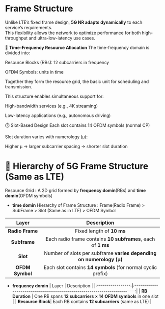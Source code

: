 # Frame Structure
Unlike LTE’s fixed frame design, **5G NR adapts dynamically** to each service’s requirements.\
This flexibility allows the network to optimize performance for both high-throughput and ultra-low-latency use cases.

🧱 **Time-Frequency Resource Allocation**
The time-frequency domain is divided into:

Resource Blocks (RBs): 12 subcarriers in frequency

OFDM Symbols: units in time

Together they form the resource grid, the basic unit for scheduling and transmission.

This structure enables simultaneous support for:

High-bandwidth services (e.g., 4K streaming)

Low-latency applications (e.g., autonomous driving)

⏱️ Slot-Based Design
Each slot contains 14 OFDM symbols (normal CP)

Slot duration varies with numerology (μ):

Higher μ → larger subcarrier spacing → shorter slot duration

# 📐 Hierarchy of 5G Frame Structure (Same as LTE)
Resource Grid : A 2D grid formed by **frequency domin**(RBs) and **time domin**(OFDM symbols)
- **time domin**
Hierarchy of Frame Structure : Frame(Radio Frame) > SubFrame > Slot (Same as in LTE) > OFDM Symbol

| Layer             | Description                                                                 |
|:-----------------:|:---------------------------------------------------------------------------:|
| **Radio Frame**   | Fixed length of **10 ms**                                                   |
| **Subframe**      | Each radio frame contains **10 subframes**, each of **1 ms**                |
| **Slot**          | Number of slots per subframe **varies depending on numerology (μ)**         |
| **OFDM Symbol**   | Each slot contains **14 symbols** (for normal cyclic prefix)                |

- **frequency domin**
| Layer             | Description                                                                |
|:-----------------:|:--------------------------------------------------------------------------:|
| **RB Duration**	  |   One RB spans **12 subcarriers × 14 OFDM symbols** in one slot            |
| **Resource Block**| Each RB contains **12 subcarriers** (same as LTE)                          |
